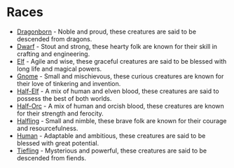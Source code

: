 # Races

* [Dragonborn](/character/races/dragonborn/) - Noble and proud, these creatures are said to be descended from dragons.
* [Dwarf](/character/races/dwarf/) - Stout and strong, these hearty folk are known for their skill in crafting and engineering.
* [Elf](/character/races/elf/) - Agile and wise, these graceful creatures are said to be blessed with long life and magical powers.
* [Gnome](/character/races/gnome/) - Small and mischievous, these curious creatures are known for their love of tinkering and invention.
* [Half-Elf](/character/races/half-elf/) - A mix of human and elven blood, these creatures are said to possess the best of both worlds.
* [Half-Orc](/character/races/half-orc/) - A mix of human and orcish blood, these creatures are known for their strength and ferocity.
* [Halfling](/character/races/halfling/) - Small and nimble, these brave folk are known for their courage and resourcefulness.
* [Human](/character/races/human/) - Adaptable and ambitious, these creatures are said to be blessed with great potential.
* [Tiefling](/character/races/tiefling/) - Mysterious and powerful, these creatures are said to be descended from fiends.